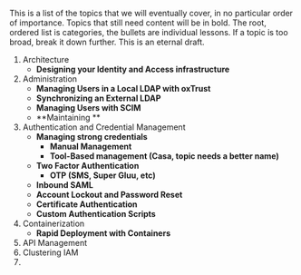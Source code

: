 This is a list of the topics that we will eventually cover, in no particular order of importance. Topics that still need content will be in bold. The root, ordered list is categories, the bullets are individual lessons. If a topic is too broad, break it down further. This is an eternal draft.

1. Architecture
    - **Designing your Identity and Access infrastructure**
1. Administration
    - **Managing Users in a Local LDAP with oxTrust**
    - **Synchronizing an External LDAP**
    - **Managing Users with SCIM**
    - **Maintaining **
1. Authentication and Credential Management
    - **Managing strong credentials**
        - **Manual Management**
        - **Tool-Based management (Casa, topic needs a better name)**
    - **Two Factor Authentication**
        - **OTP (SMS, Super Gluu, etc)**
    - **Inbound SAML**
    - **Account Lockout and Password Reset**
    - **Certificate Authentication**
    - **Custom Authentication Scripts**
1. Containerization
    - **Rapid Deployment with Containers**
1. API Management
1. Clustering IAM 
1. 
